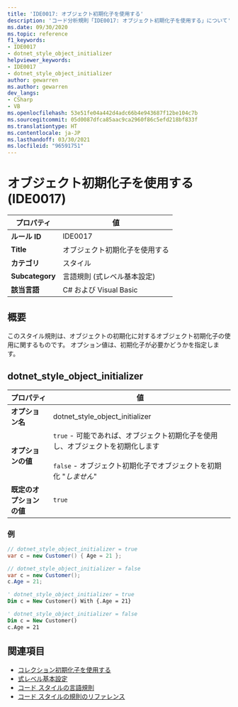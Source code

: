 ```yaml
---
title: 'IDE0017: オブジェクト初期化子を使用する'
description: 'コード分析規則「IDE0017: オブジェクト初期化子を使用する」について'
ms.date: 09/30/2020
ms.topic: reference
f1_keywords:
- IDE0017
- dotnet_style_object_initializer
helpviewer_keywords:
- IDE0017
- dotnet_style_object_initializer
author: gewarren
ms.author: gewarren
dev_langs:
- CSharp
- VB
ms.openlocfilehash: 53e51fe04a442d4adc66b4e943687f12be104c7b
ms.sourcegitcommit: 05d0087dfca85aac9ca2960f86c5efd218bf833f
ms.translationtype: HT
ms.contentlocale: ja-JP
ms.lasthandoff: 03/30/2021
ms.locfileid: "96591751"
---
```

# <a name="use-object-initializers-ide0017"></a>オブジェクト初期化子を使用する (IDE0017)

|プロパティ|値|
|-|-|
| **ルール ID** | IDE0017 |
| **Title** | オブジェクト初期化子を使用する |
| **カテゴリ** | スタイル |
| **Subcategory** | 言語規則 (式レベル基本設定) |
| **該当言語** | C# および Visual Basic |

## <a name="overview"></a>概要

このスタイル規則は、オブジェクトの初期化に対するオブジェクト初期化子の使用に関するものです。 オプション値は、初期化子が必要かどうかを指定します。

## <a name="dotnet_style_object_initializer"></a>dotnet_style_object_initializer

|プロパティ|値|
|-|-|
| **オプション名** | dotnet_style_object_initializer
| **オプションの値** | `true` - 可能であれば、オブジェクト初期化子を使用し、オブジェクトを初期化します<br /><br />`false` - オブジェクト初期化子でオブジェクトを初期化 "*しません*" |
| **既定のオプションの値** | `true` |

### <a name="example"></a>例

```csharp
// dotnet_style_object_initializer = true
var c = new Customer() { Age = 21 };

// dotnet_style_object_initializer = false
var c = new Customer();
c.Age = 21;
```

```vb
' dotnet_style_object_initializer = true
Dim c = New Customer() With {.Age = 21}

' dotnet_style_object_initializer = false
Dim c = New Customer()
c.Age = 21
```

## <a name="see-also"></a>関連項目

- [コレクション初期化子を使用する](ide0028.md)
- [式レベル基本設定](expression-level-preferences.md)
- [コード スタイルの言語規則](language-rules.md)
- [コード スタイルの規則のリファレンス](index.md)

